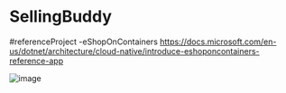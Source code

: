 # SellingBuddy

#referenceProject 
-eShopOnContainers
https://docs.microsoft.com/en-us/dotnet/architecture/cloud-native/introduce-eshoponcontainers-reference-app


![image](https://github.com/parvizrovshanaliyev/SellingBuddy/assets/44087592/9c8a304d-292b-4d9d-8d21-1317b095586e)
